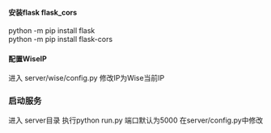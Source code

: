#### 安装flask flask_cors
python -m pip install flask  
python -m pip install flask-cors  

#### 配置WiseIP
进入 server/wise/config.py 修改IP为Wise当前IP  

### 启动服务
进入 server目录 执行python run.py 端口默认为5000 在server/config.py中修改  
